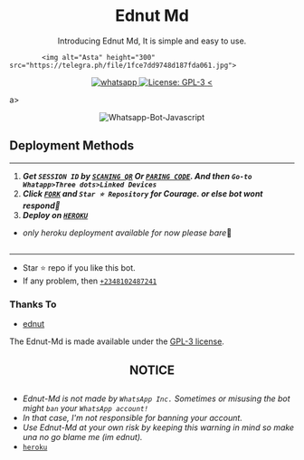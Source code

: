  <h1 align="center"> Ednut Md </h1> 
<p align="center"> Introducing Ednut Md, It is simple and easy to use. </p>

>
            <img alt="Asta" height="300" src="https://telegra.ph/file/1fce7dd9748d187fda061.jpg">
</p>
    
   
   
<p align="center">
  <a href="https://wa.me/2348102487241?text=Hi+Bro--+I+Need+Help.+I+messaged+you+from+Ednut-Md+Repo" target="_blank">
    <img alt="whatsapp" src="https://img.shields.io/badge/ Whatsapp -25D366?style=for-the-badge&logo=whatsapp&logoColor=white" />
  </a>
  <a aria-label="Ednut-Md is free to use" href="https://github.com/Ednut001/Ednut-Md/blob/main/LICENCE" target="_blank">
    <img alt="License: GPL-3" src="https://badges.frapsoft.com/os/gpl/gpl.png?v=103)](https://opensource.org/licenses/GPL-3.0/" target="_blank" />
  </a>
  <a aria-label="Ednut_Md is free to use" href="https://youtube.com/@suhailtechinfo" target="_blank">
    <
  </a>

</p>

a>
</p>
<p align="center">
  <img title="Whatsapp-Bot-Javascript" src="https://img.shields.io/badge/Javascript-363303?style=for-the-badge&logo=javascript&logoColor=c6c631"></img>
</p>

   
## Deployment Methods
---
1.  ***Get `SESSION ID` by [`SCANING QR`](https://ednut-md-session.onrender.com/qr) Or [`PARING CODE`](https://ednut-md-session.onrender.com/pair). And then `Go-to Whatapp>Three dots>Linked Devices`***
2.  ***Click [`FORK`](https://github.com/Ednut001/Ednut-Md/fork) and `Star ⭐ Repository` for Courage. or else bot wont respond🤦***
5.  ***Deploy on [`HEROKU`](https://dashboard.heroku.com/new?template=https://github.com/Ednut001/Ednut-Md)***
- *only heroku deployment available for now please bare*🤝

##
---


- Star ⭐ repo if you like this bot.
- If any problem, then [`+2348102487241`](https://wa.me/2348102487241)


### Thanks To
- [ednut](https://github.com/Ednut001) 


The Ednut-Md is made available under the [GPL-3 license](https://github.com/Ednut001/ednut-Md/blob/main/LICENCE).


<h2 align="center">  NOTICE
</h2>
   
## 
- *Ednut-Md is not made by `WhatsApp Inc.` Sometimes or misusing the bot might `ban` your `WhatsApp account!`*
- *In that case, I'm not responsible for banning your account.*
- *Use Ednut-Md at your own risk by keeping this warning in mind so make una no go blame me (im ednut).*
- [`heroku`]( https://dashboard.heroku.com/new?template=http://Ednut001/Ednut-Md)
